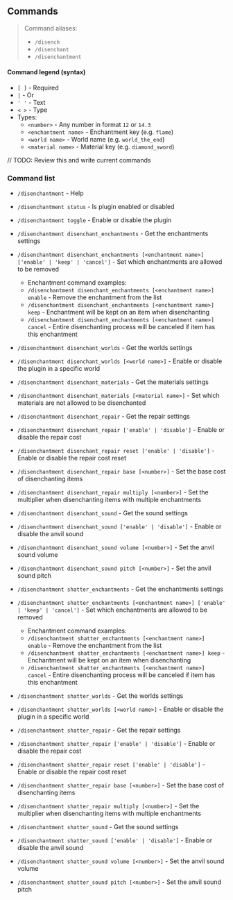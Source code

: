 ## Commands

> Command aliases:
> - `/disench`
> - `/disenchant`
> - `/disenchantment`

#### Command legend (syntax)

- `[ ]` - Required
- `|` - Or
- `' '` - Text
- `< >` - Type
- Types:
    - `<number>` - Any number in format `12` or `14.3`
    - `<enchantment name>` - Enchantment key (e.g. `flame`)
    - `<world name>` - World name (e.g. `world_the_end`)
    - `<material name>` - Material key (e.g. `diamond_sword`)

// TODO: Review this and write current commands

### Command list

- `/disenchantment` - Help
- `/disenchantment status` - Is plugin enabled or disabled
- `/disenchantment toggle` - Enable or disable the plugin


- `/disenchantment disenchant_enchantments` - Get the enchantments settings
- `/disenchantment disenchant_enchantments [<enchantment name>] ['enable' | 'keep' | 'cancel']` - Set which enchantments
  are allowed to be removed
    - Enchantment command examples:
    - `/disenchantment disenchant_enchantments [<enchantment name>] enable` - Remove the enchantment from the list
    - `/disenchantment disenchant_enchantments [<enchantment name>] keep` - Enchantment will be kept on an item when
      disenchanting
    - `/disenchantment disenchant_enchantments [<enchantment name>] cancel` - Entire disenchanting process will be
      canceled if item has this enchantment
- `/disenchantment disenchant_worlds` - Get the worlds settings
- `/disenchantment disenchant_worlds [<world name>]` - Enable or disable the plugin in a specific world
- `/disenchantment disenchant_materials` - Get the materials settings
- `/disenchantment disenchant_materials [<material name>]` - Set which materials are not allowed to be disenchanted


- `/disenchantment disenchant_repair` - Get the repair settings
- `/disenchantment disenchant_repair ['enable' | 'disable']` - Enable or disable the repair cost
- `/disenchantment disenchant_repair reset ['enable' | 'disable']` - Enable or disable the repair cost reset
- `/disenchantment disenchant_repair base [<number>]` - Set the base cost of disenchanting items
- `/disenchantment disenchant_repair multiply [<number>]` - Set the multiplier when disenchanting items with multiple
  enchantments


- `/disenchantment disenchant_sound` - Get the sound settings
- `/disenchantment disenchant_sound ['enable' | 'disable']` - Enable or disable the anvil sound
- `/disenchantment disenchant_sound volume [<number>]` - Set the anvil sound volume
- `/disenchantment disenchant_sound pitch [<number>]` - Set the anvil sound pitch


- `/disenchantment shatter_enchantments` - Get the enchantments settings
- `/disenchantment shatter_enchantments [<enchantment name>] ['enable' | 'keep' | 'cancel']` - Set which enchantments
  are allowed to be removed
    - Enchantment command examples:
    - `/disenchantment shatter_enchantments [<enchantment name>] enable` - Remove the enchantment from the list
    - `/disenchantment shatter_enchantments [<enchantment name>] keep` - Enchantment will be kept on an item when
      disenchanting
    - `/disenchantment shatter_enchantments [<enchantment name>] cancel` - Entire disenchanting process will be canceled
      if item has this enchantment
- `/disenchantment shatter_worlds` - Get the worlds settings
- `/disenchantment shatter_worlds [<world name>]` - Enable or disable the plugin in a specific world


- `/disenchantment shatter_repair` - Get the repair settings
- `/disenchantment shatter_repair ['enable' | 'disable']` - Enable or disable the repair cost
- `/disenchantment shatter_repair reset ['enable' | 'disable']` - Enable or disable the repair cost reset
- `/disenchantment shatter_repair base [<number>]` - Set the base cost of disenchanting items
- `/disenchantment shatter_repair multiply [<number>]` - Set the multiplier when disenchanting items with multiple
  enchantments


- `/disenchantment shatter_sound` - Get the sound settings
- `/disenchantment shatter_sound ['enable' | 'disable']` - Enable or disable the anvil sound
- `/disenchantment shatter_sound volume [<number>]` - Set the anvil sound volume
- `/disenchantment shatter_sound pitch [<number>]` - Set the anvil sound pitch
